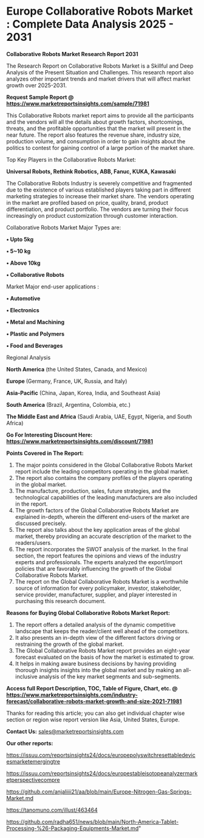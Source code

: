# Europe Collaborative Robots Market : Complete Data Analysis 2025 - 2031

<strong>Collaborative Robots Market Research Report 2031</strong>

The Research Report on Collaborative Robots Market is a Skillful and Deep Analysis of the Present Situation and Challenges. This research report also analyzes other important trends and market drivers that will affect market growth over 2025-2031.

<strong>Request Sample Report @ <a href=https://www.marketreportsinsights.com/sample/71981>https://www.marketreportsinsights.com/sample/71981</a></strong>

This Collaborative Robots market report aims to provide all the participants and the vendors will all the details about growth factors, shortcomings, threats, and the profitable opportunities that the market will present in the near future. The report also features the revenue share, industry size, production volume, and consumption in order to gain insights about the politics to contest for gaining control of a large portion of the market share.

Top Key Players in the Collaborative Robots Market:

<strong>Universal Robots, Rethink Robotics, ABB, Fanuc, KUKA, Kawasaki</strong>

The Collaborative Robots Industry is severely competitive and fragmented due to the existence of various established players taking part in different marketing strategies to increase their market share. The vendors operating in the market are profiled based on price, quality, brand, product differentiation, and product portfolio. The vendors are turning their focus increasingly on product customization through customer interaction.

Collaborative Robots Market Major Types are:

<strong>• Upto 5kg

• 5~10 kg

• Above 10kg

• Collaborative Robots</strong>

Market Major end-user applications :

<strong>• Automotive

• Electronics

• Metal and Machining

• Plastic and Polymers

• Food and Beverages</strong>

Regional Analysis

</u><strong><b>North America</b></strong> (the United States, Canada, and Mexico)

<strong><b>Europe </b></strong>(Germany, France, UK, Russia, and Italy)

<strong><b>Asia-Pacific</b></strong> (China, Japan, Korea, India, and Southeast Asia)

<strong><b>South America</b></strong> (Brazil, Argentina, Colombia, etc.)

<strong><b>The Middle East and Africa</b></strong> (Saudi Arabia, UAE, Egypt, Nigeria, and South Africa)

<strong>Go For Interesting Discount Here: <a href=https://www.marketreportsinsights.com/discount/71981>https://www.marketreportsinsights.com/discount/71981</a></strong>

<strong>Points Covered in The Report:</strong>
<ol>
  <li>The major points considered in the Global Collaborative Robots Market report include the leading competitors operating in the global market.</li>
  <li>The report also contains the company profiles of the players operating in the global market.</li>
  <li>The manufacture, production, sales, future strategies, and the technological capabilities of the leading manufacturers are also included in the report.</li>
  <li>The growth factors of the Global Collaborative Robots Market are explained in-depth, wherein the different end-users of the market are discussed precisely.</li>
  <li>The report also talks about the key application areas of the global market, thereby providing an accurate description of the market to the readers/users.</li>
  <li>The report incorporates the SWOT analysis of the market. In the final section, the report features the opinions and views of the industry experts and professionals. The experts analyzed the export/import policies that are favorably influencing the growth of the Global Collaborative Robots Market.</li>
  <li>The report on the Global Collaborative Robots Market is a worthwhile source of information for every policymaker, investor, stakeholder, service provider, manufacturer, supplier, and player interested in purchasing this research document.</li>
</ol>
<strong>Reasons for Buying Global Collaborative Robots Market Report:</strong>

<ol>
  <li>The report offers a detailed analysis of the dynamic competitive landscape that keeps the reader/client well ahead of the competitors.</li>
  <li>It also presents an in-depth view of the different factors driving or restraining the growth of the global market.</li>
  <li>The Global Collaborative Robots Market report provides an eight-year forecast evaluated on the basis of how the market is estimated to grow.</li>
  <li>It helps in making aware business decisions by having providing thorough insights insights into the global market and by making an all-inclusive analysis of the key market segments and sub-segments.</li>
</ol>
<strong>Access full Report Description, TOC, Table of Figure, Chart, etc. @ <a href=https://www.marketreportsinsights.com/industry-forecast/collaborative-robots-market-growth-and-size-2021-71981>https://www.marketreportsinsights.com/industry-forecast/collaborative-robots-market-growth-and-size-2021-71981</a></strong>


Thanks for reading this article; you can also get individual chapter wise section or region wise report version like Asia, United States, Europe.

<strong>Contact Us:</strong>
sales@marketreportsinsights.com

<strong>Our other reports:</strong>

<a href=https://issuu.com/reportsinsights24/docs/europepolyswitchresettabledevicesmarketemergingtre>https://issuu.com/reportsinsights24/docs/europepolyswitchresettabledevicesmarketemergingtre</a>

<a href=https://issuu.com/reportsinsights24/docs/europestableisotopeanalyzermarketperspectivecompre>https://issuu.com/reportsinsights24/docs/europestableisotopeanalyzermarketperspectivecompre</a>

<a href=https://github.com/anjaliiii21/aa/blob/main/Europe-Nitrogen-Gas-Springs-Market.md>https://github.com/anjaliiii21/aa/blob/main/Europe-Nitrogen-Gas-Springs-Market.md</a>

<a href=https://tanomuno.com/illust/463464>https://tanomuno.com/illust/463464</a>

<a href=https://github.com/radha651/news/blob/main/North-America-Tablet-Processing-%26-Packaging-Equipments-Market.md>https://github.com/radha651/news/blob/main/North-America-Tablet-Processing-%26-Packaging-Equipments-Market.md</a>"

